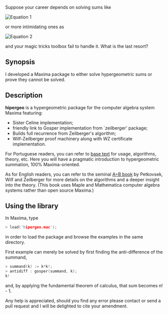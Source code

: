 Suppose your career depends on solving sums like

![Equation 1](http://s9.postimg.org/i1jtfiy57/eq1.png)

or more intimidating ones as

![Equation 2](http://s27.postimg.org/pwodij5bj/eq2.png)

and your magic tricks toolbox fail to handle it.
What is the last resort?

## Synopsis

I developed a Maxima package to either solve hypergeometric sums or prove they cannot be solved.

## Description

__hipergeo__ is a hypergeometric package for the computer algebra system Maxima featuring:

- Sister Celine implementation;
- friendly link to Gosper implementation from `zeilberger' package;
- Builds full recurrence from Zeilberger's algorithm;
- Wilf-Zeilberger proof machinery along with WZ certificate implementation.

For Portuguese readers, you can refer to [base text](./cassio-pagnoncelli.pdf) for usage, algorithms,
theory, etc.
Here you will have a pragmatic introduction to hypergeometric summation, 100% Maxima-oriented.

As for English readers, you can refer to the seminal
[A=B book](http://www.amazon.com/A-B-Marko-Petkovsek/dp/1568810636)
by Petkovsek, Wilf and Zeilberger for more details on the algorithms and a deeper insight into the theory.
(This book uses Maple and Mathematica computer algebra systems rather than open source Maxima.)

## Using the library

In Maxima, type

```c
> load('hipergeo.mac');
```

in order to load the package and browse the examples in the same directory.

First example can merely be solved by first finding the anti-difference of the summand,

```c
> summand(k) := k*k!;
> antidiff : gosper(summand, k);
k!
```
and, by applying the fundamental theorem of calculus, that sum becomes n! - 1.

Any help is appreciated, should you find any error please contact or send a pull
request and I will be delighted to cite your amendment.
